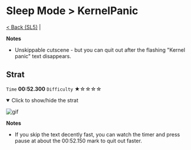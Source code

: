 # Sleep Mode > KernelPanic

[< Back (SL5)](https://github.com/Doublevil/scbspeedrun/blob/main/levels/sl/SL5.md) | 

**Notes**
- Unskippable cutscene - but you can quit out after the flashing "Kernel panic" text disappears.

## Strat

`Time` **00:52.300** `Difficulty` ★☆☆☆☆
<details open>
  <summary>Click to show/hide the strat</summary>

  ![gif](https://github.com/Doublevil/scbspeedrun/blob/main/media/levels/sl/KernelPanic_Strat.webp)

  **Notes**
  - If you skip the text decently fast, you can watch the timer and press pause at about the 00:52.150 mark to quit out faster.
</details>
